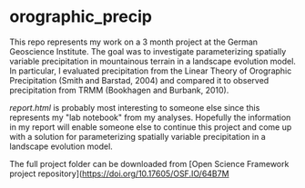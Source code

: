 # orographic_precip

This repo represents my work on a 3 month project at the German Geoscience Institute. The goal was to investigate parameterizing spatially variable precipitation in mountainous terrain in a landscape evolution model. In particular, I evaluated precipitation from the Linear Theory of Orographic Precipitation (Smith and Barstad, 2004) and compared it to observed precipitation from TRMM (Bookhagen and Burbank, 2010).

*report.html* is probably most interesting to someone else since this represents my "lab notebook" from my analyses. Hopefully the information in my report will enable someone else to continue this project and come up with a solution for parameterizing spatially variable precipitation in a landscape evolution model.

The full project folder can be downloaded from [Open Science Framework project repository](https://doi.org/10.17605/OSF.IO/64B7M
